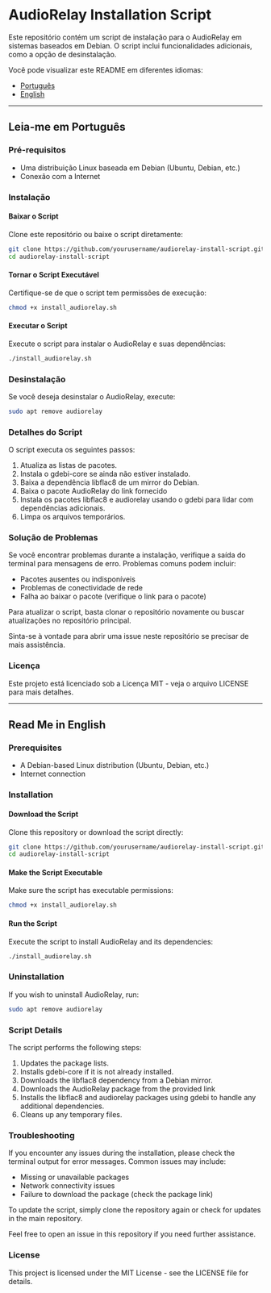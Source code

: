 # AudioRelay Installation Script

Este repositório contém um script de instalação para o AudioRelay em sistemas baseados em Debian. O script inclui funcionalidades adicionais, como a opção de desinstalação.

Você pode visualizar este README em diferentes idiomas:

- [Português](#leia-me-em-português)
- [English](#read-me-in-english)

---

## Leia-me em Português

### Pré-requisitos
- Uma distribuição Linux baseada em Debian (Ubuntu, Debian, etc.)
- Conexão com a Internet

### Instalação

#### Baixar o Script

Clone este repositório ou baixe o script diretamente:

```bash
git clone https://github.com/yourusername/audiorelay-install-script.git
cd audiorelay-install-script
```

#### Tornar o Script Executável

Certifique-se de que o script tem permissões de execução:

```bash
chmod +x install_audiorelay.sh
```

#### Executar o Script

Execute o script para instalar o AudioRelay e suas dependências:

```bash
./install_audiorelay.sh
```

### Desinstalação

Se você deseja desinstalar o AudioRelay, execute:

```bash
sudo apt remove audiorelay
```

### Detalhes do Script

O script executa os seguintes passos:

1. Atualiza as listas de pacotes.
2. Instala o gdebi-core se ainda não estiver instalado.
3. Baixa a dependência libflac8 de um mirror do Debian.
4. Baixa o pacote AudioRelay do link fornecido 
5. Instala os pacotes libflac8 e audiorelay usando o gdebi para lidar com dependências adicionais.
6. Limpa os arquivos temporários.

### Solução de Problemas

Se você encontrar problemas durante a instalação, verifique a saída do terminal para mensagens de erro. Problemas comuns podem incluir:
- Pacotes ausentes ou indisponíveis
- Problemas de conectividade de rede
- Falha ao baixar o pacote (verifique o link para o pacote)

Para atualizar o script, basta clonar o repositório novamente ou buscar atualizações no repositório principal.

Sinta-se à vontade para abrir uma issue neste repositório se precisar de mais assistência.

### Licença

Este projeto está licenciado sob a Licença MIT - veja o arquivo LICENSE para mais detalhes.

---

## Read Me in English

### Prerequisites
- A Debian-based Linux distribution (Ubuntu, Debian, etc.)
- Internet connection

### Installation

#### Download the Script

Clone this repository or download the script directly:

```bash
git clone https://github.com/yourusername/audiorelay-install-script.git
cd audiorelay-install-script
```

#### Make the Script Executable

Make sure the script has executable permissions:

```bash
chmod +x install_audiorelay.sh
```

#### Run the Script

Execute the script to install AudioRelay and its dependencies:

```bash
./install_audiorelay.sh
```

### Uninstallation

If you wish to uninstall AudioRelay, run:

```bash
sudo apt remove audiorelay
```

### Script Details

The script performs the following steps:

1. Updates the package lists.
2. Installs gdebi-core if it is not already installed.
3. Downloads the libflac8 dependency from a Debian mirror.
4. Downloads the AudioRelay package from the provided link 
5. Installs the libflac8 and audiorelay packages using gdebi to handle any additional dependencies.
6. Cleans up any temporary files.

### Troubleshooting

If you encounter any issues during the installation, please check the terminal output for error messages. Common issues may include:
- Missing or unavailable packages
- Network connectivity issues
- Failure to download the package (check the package link)

To update the script, simply clone the repository again or check for updates in the main repository.

Feel free to open an issue in this repository if you need further assistance.

### License

This project is licensed under the MIT License - see the LICENSE file for details.

